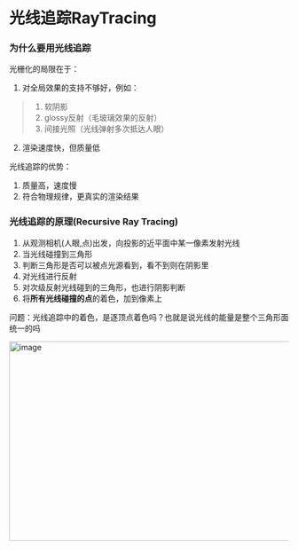 # 光线追踪RayTracing

### 为什么要用光线追踪

光栅化的局限在于：

1. 对全局效果的支持不够好，例如：

> 1. 软阴影
> 2. glossy反射（毛玻璃效果的反射）
> 3. 间接光照（光线弹射多次抵达人眼）

2. 渲染速度快，但质量低


光线追踪的优势：

1. 质量高，速度慢
2. 符合物理规律，更真实的渲染结果

### 光线追踪的原理(Recursive Ray Tracing)

1. 从观测相机(人眼,点)出发，向投影的近平面中某一像素发射光线
2. 当光线碰撞到三角形
3. 判断三角形是否可以被点光源看到，看不到则在阴影里
4. 对光线进行反射
5. 对次级反射光线碰到的三角形，也进行阴影判断
6. 将**所有光线碰撞的点**的着色，加到像素上


问题：光线追踪中的着色，是逐顶点着色吗？也就是说光线的能量是整个三角形面统一的吗

<img width="562" height="360" alt="image" src="https://github.com/user-attachments/assets/357a6601-226f-40f4-aa5e-8873412a5f72" />




